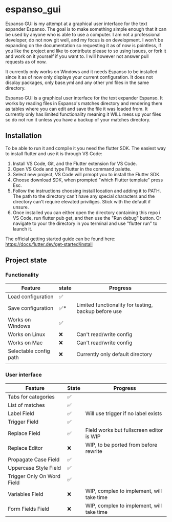 # espanso_gui

Espanso GUI is my attempt at a graphical user interface for the text expander Espanso. The goal is to make something simple enough that it can be used by anyone who is able to use a computer. I am not a professional developer, do not now git well, and my focus is on development. I won't be expanding on the documentation so requesting it as of now is pointless, if you like the project and like to contribute please to so using issues, or fork it and work on it yourself if you want to. I will however not answer pull requests as of now.

It currently only works on Windows and it needs Espanso to be installed since it as of now only displays your current configuration. It does not display packages, only base.yml and any other yml files in the same directory.

Espanso GUI is a graphical user interface for the text expander Espanso. It works by reading files in Espanso's matches directory and rendering them as tables where you can edit and save the file it was loaded from. It currently only has limited functionality meaning it WILL mess up your files so do not run it unless you have a backup of your matches directory.

Installation
---

To be able to run it and compile it you need the flutter SDK. The easiest way to install flutter and use it is through VS Code:
1. Install VS Code, Git, and the Flutter extension for VS Code.
2. Open VS Code and type Flutter in the command palette.
3. Select new project, VS Code will prmopt you to install the Flutter SDK.
4. Choose download SDK, when prompted "which Flutter template" press Esc.
5. Follow the instructions choosing install location and adding it to PATH. The path to the directory can't have any special characters and the directory can't require elevated priviliges. Stick with the default if unsure.
6. Once installed you can either open the directory containing this repo i VS Code, run flutter pub get, and then use the "Run debug" button. Or navigate to your the directory in you terminal and use "flutter run" to launch it.

The official getting started guide can be found here: https://docs.flutter.dev/get-started/install

Project state
---

### Functionality
| Feature                | state | Progress                                             |
| ---------------------- | ----- | ---------------------------------------------------- |
| Load configuration     | ✅    |                                                      |
| Save configuration     | ✅*   | Limited functionality for testing, backup before use |
| Works on Windows       | ✅    |                                                      |
| Works on Linux         | ❌    | Can't read/write config                              |
| Works on Mac           | ❌    | Can't read/write config                              |
| Selectable config path | ❌    | Currently only default directory                     |
|                        |       |                                                      |

### User interface
| Feature                    | State | Progress                                  |
| -------------------------- | ----- | ----------------------------------------- |
| Tabs for categories        | ✅    |                                           |
| List of matches            | ✅    |                                           |
| Label Field                | ✅    | Will use trigger if no label exists       |
| Trigger Field              | ✅    |                                           |
| Replace Field              | ✅    | Field works but fullscreen editor is WIP  |
| Replace Editor             | ❌    | WIP, to be ported from before rewrite     |
| Propagate Case Field       | ✅    |                                           |
| Uppercase Style Field      | ✅    |                                           |
| Trigger Only On Word Field | ✅    |                                           |
| Variables Field            | ❌    | WIP, complex to implement, will take time |
| Form Fields Field          | ❌    | WIP, complex to implement, will take time |




